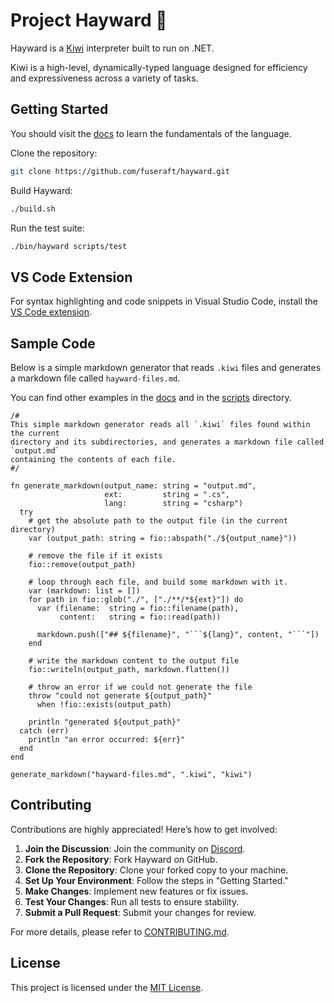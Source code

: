 # Project Hayward 🥝

Hayward is a [Kiwi](https://github.com/fuseraft/kiwi) interpreter built to run on .NET.

Kiwi is a high-level, dynamically-typed language designed for efficiency and expressiveness across a variety of tasks.

## Getting Started

You should visit the [docs](docs/README.md) to learn the fundamentals of the language.

Clone the repository:
```bash
git clone https://github.com/fuseraft/hayward.git
```

Build Hayward:
```bash
./build.sh
```

Run the test suite:
```bash
./bin/hayward scripts/test
```

## VS Code Extension

For syntax highlighting and code snippets in Visual Studio Code, install the [VS Code extension](https://marketplace.visualstudio.com/items?itemName=fuseraft.kiwi-lang).

## Sample Code

Below is a simple markdown generator that reads `.kiwi` files and generates a markdown file called `hayward-files.md`. 

You can find other examples in the [docs](docs/README.md) and in the [scripts](scripts/) directory. 

```hayward
/#
This simple markdown generator reads all `.kiwi` files found within the current 
directory and its subdirectories, and generates a markdown file called `output.md` 
containing the contents of each file.
#/

fn generate_markdown(output_name: string = "output.md",
                     ext:         string = ".cs",
                     lang:        string = "csharp")
  try
    # get the absolute path to the output file (in the current directory)
    var (output_path: string = fio::abspath("./${output_name}"))
    
    # remove the file if it exists
    fio::remove(output_path)

    # loop through each file, and build some markdown with it.
    var (markdown: list = [])
    for path in fio::glob("./", ["./**/*${ext}"]) do
      var (filename:  string = fio::filename(path),
           content:   string = fio::read(path))

      markdown.push(["## ${filename}", "```${lang}", content, "```"])
    end

    # write the markdown content to the output file
    fio::writeln(output_path, markdown.flatten())

    # throw an error if we could not generate the file
    throw "could not generate ${output_path}" 
      when !fio::exists(output_path)
    
    println "generated ${output_path}"
  catch (err)
    println "an error occurred: ${err}"
  end
end

generate_markdown("hayward-files.md", ".kiwi", "kiwi")
```

## Contributing

Contributions are highly appreciated! Here’s how to get involved:

1. **Join the Discussion**: Join the community on [Discord](https://discord.gg/9PW3857Bxs).
2. **Fork the Repository**: Fork Hayward on GitHub.
3. **Clone the Repository**: Clone your forked copy to your machine.
4. **Set Up Your Environment**: Follow the steps in "Getting Started."
5. **Make Changes**: Implement new features or fix issues.
6. **Test Your Changes**: Run all tests to ensure stability.
7. **Submit a Pull Request**: Submit your changes for review.

For more details, please refer to [CONTRIBUTING.md](CONTRIBUTING.md).

## License

This project is licensed under the [MIT License](LICENSE).
